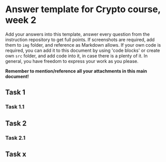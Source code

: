 # Answer template for Crypto course, week 2 

Add your answers into this template, answer every question from the instruction repository to get full points. If screenshots are required, add them to `img` folder, and reference as Markdown allows. If your own code is required, you can add it to this document by using 'code blocks' or create own `src` folder, and add code into it, in case there is a plenty of it. In general, you have freedom to express your work as you please.

 **Remember to mention/reference all your attachments in this main document!**

## Task 1

### Task 1.1

## Task 2

### Task 2.1

## Task x
